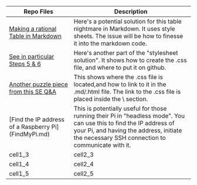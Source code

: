 <html>
<head>


</head>

<body>
<table class="minimalistBlack">
<thead>
<tr>
<th width="35%">Repo Files</th>
<th width="65%">Description</th>
</tr>
</thead>
<tbody>
<tr>
<td><a href="https://stackoverflow.com/a/36215330/5395338">Making a rational Table in Markdown</a></td>
<td>Here's a potential solution for this table nightmare in Markdown. It uses style sheets. The issue will be how to finesse it into the markdown code.</td>
</tr>
<tr>
<td><a href="http://jmcglone.com/guides/github-pages/">See in particular Steps 5 & 6</a></td>
<td>Here's another part of the "stylesheet solution". It shows how to create the .css file, and where to put it on github. </td>
</tr>
<tr>
<td><a href="https://stackoverflow.com/a/23040924/5395338">Another puzzle piece from this SE Q&A</a></td>
<td>This shows where the .css file is located,and how to link to it in the .md/.html file. The link to the .css file is placed inside the \<head\> section.</td>
</tr>
<tr>
<td>[Find the IP address of a Raspberry Pi](FindMyPi.md)</td>
<td>This is potentially useful for those running their Pi in "headless mode". You can use this to find the IP address of your Pi, and having the address, initiate the necessary SSH connection to communicate with it.</td>
</tr>
<tr>
<td>cell1_3</td>
<td>cell2_3</td>
</tr>
<tr>
<td>cell1_4</td>
<td>cell2_4</td>
</tr>
<tr>
<td>cell1_5</td>
<td>cell2_5</td>
</tr>
</tbody>
</table>
</body>
</html>
